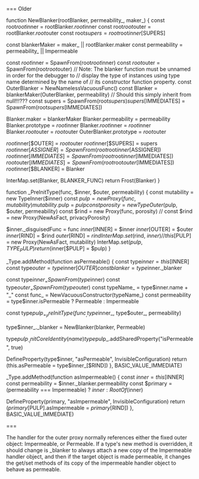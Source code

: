 === Older

function NewBlanker(rootBlanker, permeability_, maker_) {
  const root$root$inner = rootBlanker.$root$inner
  const root$root$outer = rootBlanker.$root$outer
  const root$supers     = root$root$inner[$SUPERS]

  const blankerMaker    = maker_        || rootBlanker.maker
  const permeability    = permeability_ || Impermeable

  const $root$inner     = SpawnFrom(root$root$inner)
  const $root$outer     = SpawnFrom(root$root$outer)
  // Note: The blanker function must be unnamed in order for the debugger to
  // display the type of instances using type name determined by the name of
  // its constructor function property.
  const OuterBlanker   = NewNamelessVacuousFunc()
  const Blanker        = blankerMaker(OuterBlanker, permeability)
                         // Should this simply inherit from null!!!???
  const supers         = SpawnFrom(root$supers)
  supers[$IMMEDIATES]  = SpawnFrom(root$supers[$IMMEDIATES])

  Blanker.maker             = blankerMaker
  Blanker.permeability      = permeability
  Blanker.prototype         = $root$inner
  Blanker.$root$inner       = $root$inner
  Blanker.$root$outer       = $root$outer
  OuterBlanker.prototype    = $root$outer

  $root$inner[$OUTER]       = $root$outer
  $root$inner[$SUPERS]      = supers
  $root$inner[$ASSIGNER] = SpawnFrom(root$root$inner[$ASSIGNER])
  $root$inner[$IMMEDIATES]  = SpawnFrom(root$root$inner[$IMMEDIATES])
  $root$outer[$IMMEDIATES]  = SpawnFrom(root$root$outer[$IMMEDIATES])
  $root$inner[$BLANKER]     = Blanker

  InterMap.set(Blanker, BLANKER_FUNC)
  return Frost(Blanker)
}

function _PreInitType(func, $inner, $outer, permeability) {
  const mutability = new TypeInner($inner)
  const $pulp      = new Proxy(func, mutability)
  mutability.$pulp = $pulp
  const porosity   = new TypeOuter($pulp, $outer, permeability)
  const $rind      = new Proxy(func, porosity)
  // const $rind           = new Proxy(NewAsFact, privacyPorosity)

  $inner._disguisedFunc = func
  $inner[$INNER] = $inner
  $inner[$OUTER] = $outer
  $inner[$RIND]  = $rind
  $outer[$RIND]  = $rind
  InterMap.set($rind, $inner)
  // this[$PULP]  = new Proxy(NewAsFact, mutability)
  InterMap.set($pulp, TYPE_PULP)
  return ($inner[$PULP] = $pulp)
}

_Type.addMethod(function asPermeable() {
  const type$inner   = this[$INNER]
  const type$outer   = type$inner[$OUTER]
  const blanker      = type$inner._blanker

  const type$inner_  = SpawnFrom(type$inner)
  const type$outer_  = SpawnFrom(type$outer)
  const typeName_    = type$inner.name + "_"
  const func_        = NewVacuousConstructor(typeName_)
  const permeability = type$inner.isPermeable ? Permeable : Impermeable

  const type$pulp_ = _PreInitType(func_, type$inner_, type$outer_, permeability)

  type$inner_._blanker = NewBlanker(blanker, Permeable)

  type$pulp_._initCoreIdentity(name)
  type$pulp_.addSharedProperty("isPermeable", true)

  DefineProperty(type$inner, "asPermeable", InvisibleConfiguration)
  return (this.asPermeable = type$inner_[$RIND])
}, BASIC_VALUE_IMMEDIATE)


_Type.addMethod(function asImpermeable() {
  const $inner       = this[$INNER]
  const permeability = $inner._blanker.permeability
  const $primary     = (permeability === Impermeable) ? $inner : RootOf($inner)

  DefineProperty(primary, "asImpermeable", InvisibleConfiguration)
  return ($primary[$PULP].asImpermeable = $primary[$RIND])
}, BASIC_VALUE_IMMEDIATE)



===

The handler for the outer proxy normally references either the fixed outer object: Impermeable, or Permeable.  If a type's new method is overridden, it should change is _blanker to always attach a new copy of the Impermeable handler object, and then if the target object is made permeable, it changes the get/set methods of its copy of the impermeable handler object to behave as
permeable.
